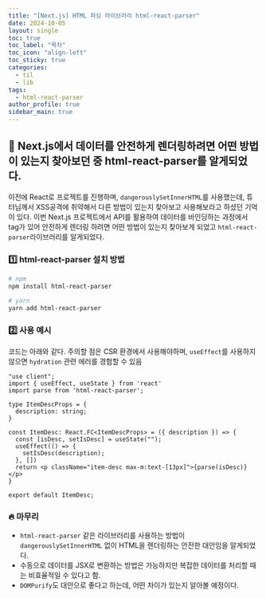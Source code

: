 ```yaml
---
title: "[Next.js] HTML 파싱 라이브러리 html-react-parser"
date: 2024-10-05
layout: single
toc: true
toc_label: "목차"
toc_icon: "align-left"
toc_sticky: true
categories:
  - til
  - lib
tags:
  - html-react-parser
author_profile: true
sidebar_main: true
---
```


## :ledger: Next.js에서 데이터를 안전하게 렌더링하려면 어떤 방법이 있는지 찾아보던 중 html-react-parser를 알게되었다.
이전에 React로 프로젝트를 진행하며, `dangerouslySetInnerHTML`를 사용했는데, 튜터님께서 XSS공격에 취약해서 다른 방법이 있는지 찾아보고 사용해보라고 하셨던 기억이 있다. 이번 Next.js 프로젝트에서 API를 활용하여 데이터를 바인딩하는 과정에서 tag가 있어 안전하게 렌더링 하려면 어떤 방법이 있는지 찾아보게 되었고 `html-react-parser`라이브러리를 알게되었다.

### :one: html-react-parser 설치 방법

```bash
# npm 
npm install html-react-parser

# yarn
yarn add html-react-parser
```

### :two: 사용 예시
코드는 아래와 같다. 주의할 점은 CSR 환경에서 사용해야하며, `useEffect`를 사용하지 않으면 `hydration` 관련 에러를 경험할 수 있음

```tsx
"use client";
import { useEffect, useState } from 'react'
import parse from 'html-react-parser';

type ItemDescProps = {
  description: string;
}

const ItemDesc: React.FC<ItemDescProps> = ({ description }) => {
  const [isDesc, setIsDesc] = useState("");
  useEffect(() => {
    setIsDesc(description);
  }, [])
  return <p className="item-desc max-m:text-[13px]">{parse(isDesc)} </p>
}

export default ItemDesc;

```

### :fire: 마무리
- `html-react-parser` 같은 라이브러리를 사용하는 방법이 `dangerouslySetInnerHTML` 없이 HTML을 렌더링하는 안전한 대안임을 알게되었다.
- 수동으로 데이터를 JSX로 변환하는 방법은 가능하지만 복잡한 데이터를 처리할 때는 비효율적일 수 있다고 함.
- `DOMPurify`도 대안으로 좋다고 하는데, 어떤 차이가 있는지 알아볼 예정이다.